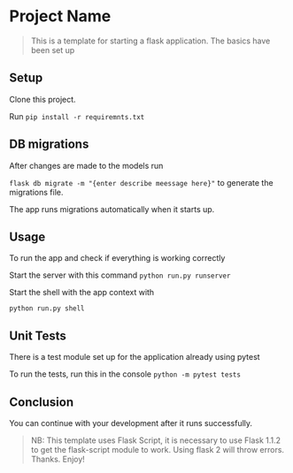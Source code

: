 # Project Name
> This is a template for starting a flask application. The basics have been set up


## Setup
Clone this project.

Run `pip install -r requiremnts.txt`

## DB migrations
After changes are made to the models run

`flask db migrate -m "{enter describe meessage here}"`
to generate the migrations file.

The app runs migrations automatically when it starts up.

## Usage

To run the app and check if everything is working correctly


Start the server with this command
`python run.py runserver`

Start the shell with the app context with

`python run.py shell`

## Unit Tests
There is a test module set up for the application already using pytest

To run the tests, run this in the console
`python -m pytest tests`

## Conclusion
You can continue with your development after it runs successfully.

> NB: This template uses Flask Script, it is necessary to use Flask 1.1.2 to get the flask-script module to work.
> Using flask 2 will throw errors. Thanks.
> Enjoy!